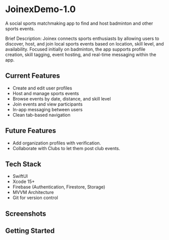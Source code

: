 # JoinexDemo-1.0
A social sports matchmaking app to find and host badminton and other sports events.

Brief Description: Joinex connects sports enthusiasts by allowing users to discover, host, and join local sports events based on location, skill level, and availability. Focused initially on badminton, the app supports profile creation, skill tagging, event hosting, and real-time messaging within the app.

## Current Features
- Create and edit user profiles
- Host and manage sports events
- Browse events by date, distance, and skill level
- Join events and view participants
- In-app messaging between users
- Clean tab-based navigation

## Future Features
- Add organization profiles with verification.
- Collaborate with Clubs to let them post club events.

## Tech Stack
- SwiftUI
- Xcode 15+
- Firebase (Authentication, Firestore, Storage)
- MVVM Architecture
- Git for version control

## Screenshots

## Getting Started
